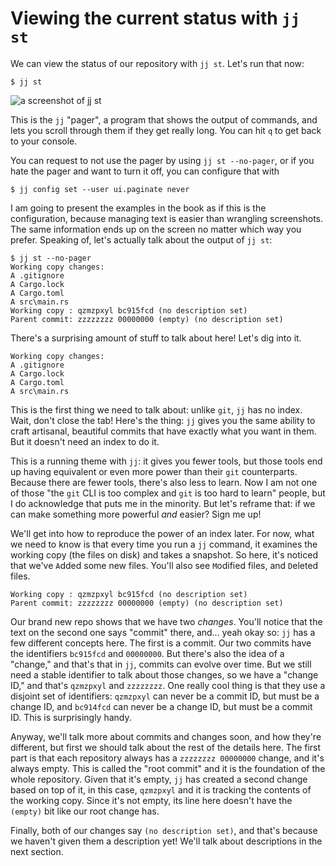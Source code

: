 # Viewing the current status with `jj st`

We can view the status of our repository with `jj st`. Let's run that now:

```console
$ jj st
```

![a screenshot of jj st](../images/jj-st.png)

This is the `jj` "pager", a program that shows the output of commands, and lets
you scroll through them if they get really long. You can hit `q` to get back to
your console.

You can request to not use the pager by using `jj st --no-pager`, or if you hate
the pager and want to turn it off, you can configure that with

```console
$ jj config set --user ui.paginate never
```

I am going to present the examples in the book as if this is the configuration,
because managing text is easier than wrangling screenshots. The same information
ends up on the screen no matter which way you prefer. Speaking of, let's actually
talk about the output of `jj st`:

```console
$ jj st --no-pager
Working copy changes:
A .gitignore
A Cargo.lock
A Cargo.toml
A src\main.rs
Working copy : qzmzpxyl bc915fcd (no description set)
Parent commit: zzzzzzzz 00000000 (empty) (no description set)
```

There's a surprising amount of stuff to talk about here! Let's dig into it.

```text
Working copy changes:
A .gitignore
A Cargo.lock
A Cargo.toml
A src\main.rs
```

This is the first thing we need to talk about: unlike `git`, `jj` has no index.
Wait, don't close the tab! Here's the thing: `jj` gives you the same ability to
craft artisanal, beautiful commits that have exactly what you want in them. But
it doesn't need an index to do it.

This is a running theme with `jj`: it gives you fewer tools, but those tools end
up having equivalent or even more power than their `git` counterparts. Because
there are fewer tools, there's also less to learn. Now I am not one of those
"the `git` CLI is too complex and `git` is too hard to learn" people, but I do
acknowledge that puts me in the minority. But let's reframe that: if we can
make something more powerful *and* easier? Sign me up!

We'll get into how to reproduce the power of an index later. For now, what we
need to know is that every time you run a `jj` command, it examines the working
copy (the files on disk) and takes a snapshot. So here, it's noticed that we've
`A`dded some new files. You'll also see `M`odified files, and `D`eleted files.

```text
Working copy : qzmzpxyl bc915fcd (no description set)
Parent commit: zzzzzzzz 00000000 (empty) (no description set)
```

Our brand new repo shows that we have two *changes*. You'll notice that the
text on the second one says "commit" there, and... yeah okay so: `jj` has a few
different concepts here. The first is a commit. Our two commits have the
identifiers `bc915fcd` and `00000000`. But there's also the idea of a "change,"
and that's that in `jj`, commits can evolve over time. But we still need a
stable identifier to talk about those changes, so we have a "change ID," and
that's `qzmzpxyl` and `zzzzzzzz`. One really cool thing is that they use a
disjoint set of identifiers: `qzmzpxyl` can never be a commit ID, but must be
a change ID, and `bc914fcd` can never be a change ID, but must be a commit ID.
This is surprisingly handy.

Anyway, we'll talk more about commits and changes soon, and how they're
different, but first we should talk about the rest of the details here. The
first part is that each repository always has a `zzzzzzzz 00000000` change, and
it's always empty. This is called the "root commit" and it is the foundation of
the whole repository. Given that it's empty, `jj` has created a second change
based on top of it, in this case, `qzmzpxyl` and it is tracking the contents of
the working copy. Since it's not empty, its line here doesn't have the `(empty)`
bit like our root change has.

Finally, both of our changes say `(no description set)`, and that's because we
haven't given them a description yet! We'll talk about descriptions in the next
section.
